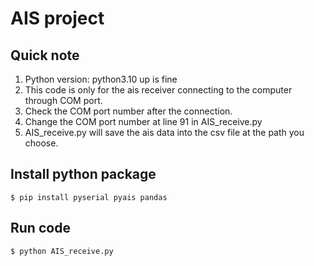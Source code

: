 # AIS project 

## Quick note
1. Python version: python3.10 up is fine
2. This code is only for the ais receiver connecting to the computer through COM port. 
3. Check the COM port number after the connection.
4. Change the COM port number at line 91 in AIS_receive.py
5. AIS_receive.py will save the ais data into the csv file at the path you choose.

## Install python package

    $ pip install pyserial pyais pandas

## Run code

    $ python AIS_receive.py